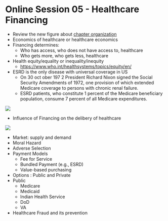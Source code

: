 # Online Session 05 - Healthcare Financing
- Review the new figure about [chapter organization](https://github.com/wcj365/healthcare/blob/master/06_summary.md)
- Economics of healthcare or healthcare economics
- Financing determines:
    - Who has access, who does not have access to, healthcare
    - Who gets more, who gets less, healthcare
- Health equity/equality or inequality/inequity 
    - https://www.who.int/healthsystems/topics/equity/en/
- ESRD is the only disease with universal coverage in US
    - On 30 oct ober 197 2 President Richard Nixon signed the Social Security Amendments of 1972, one provision of which extended Medicare coverage to persons with chronic renal failure. 
    - ESRD patients, who constitute 1 percent of the Medicare beneficiary population, consume 7 percent of all Medicare expenditures.
    
 ![](https://github.com/wcj365/healthcare/blob/master/images/ESRD_impact.PNG)   
 
- Influence of Financing on the delibery of healthcare

![](https://github.com/wcj365/healthcare/blob/master/images/healthcare_financing.jpg)

- Market: supply and demand
- Moral Hazard
- Adverse Selection
- Payment Models
    - Fee for Service
    - Bundled Payment (e.g., ESRD)
    - Value-based purchasing
- Options : Public and Private
- Public
    - Medicare
    - Medicaid
    - Indian Health Service
    - DoD 
    - VA
- Healthcare Fraud and its prevention
